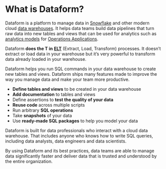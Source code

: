 # What is Dataform?

Dataform is a platform to manage data in [Snowflake](../../applications-and-sources/snowflake.md) and other modern cloud [data warehouses](what-is-a-data-warehouse.md). It helps data teams build data pipelines that turn raw data into new tables and views that can be used for analytics such as [analytics models](what-are-analytic-models.md) for [Operations Applications](../../applications-and-sources/operations-applications/).

Dataform **does the T in** [**ELT**](what-is-elt.md) (Extract, Load, Transform) processes. It doesn’t extract or load data in your warehouse but it’s very powerful to transform data already loaded in your warehouse.

Dataform helps you run SQL commands in your data warehouse to create new tables and views. Dataform ships many features made to improve the way you manage data and make your team more productive.

* **Define tables and views** to be created in your data warehouse
* **Add documentation** to tables and views
* Define assertions to **test the quality of your data**
* **Reuse code** across multiple scripts
* Run arbitrary **SQL operations**
* Take **snapshots** of your data
* Use **ready-made SQL packages** to help you model your data

Dataform is built for data professionals who interact with a cloud data warehouse. That includes anyone who knows how to write SQL queries, including data analysts, data engineers and data scientists.

By using Dataform and its best practices, data teams are able to manage data significantly faster and deliver data that is trusted and understood by the entire organization.

